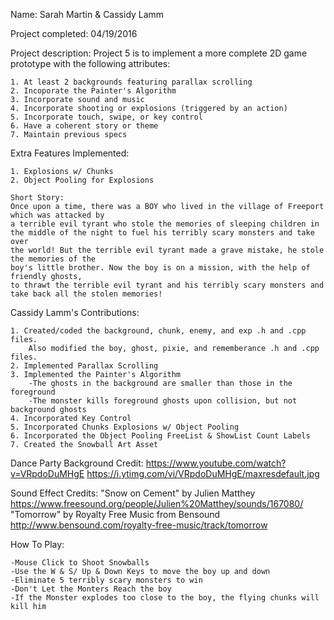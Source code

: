 Name: Sarah Martin & Cassidy Lamm

Project completed: 04/19/2016 

Project description: Project 5 is to implement a more complete 2D game prototype
					 with the following attributes:
	
	1. At least 2 backgrounds featuring parallax scrolling
	2. Incoporate the Painter's Algorithm 
	3. Incorporate sound and music
	4. Incorporate shooting or explosions (triggered by an action)
	5. Incorporate touch, swipe, or key control
	6. Have a coherent story or theme
	7. Maintain previous specs
	
Extra Features Implemented:

	1. Explosions w/ Chunks
	2. Object Pooling for Explosions		

	Short Story:
    Once upon a time, there was a BOY who lived in the village of Freeport which was attacked by 
    a terrible evil tyrant who stole the memories of sleeping children in 
    the middle of the night to fuel his terribly scary monsters and take over 
    the world! But the terrible evil tyrant made a grave mistake, he stole the memories of the 
    boy's little brother. Now the boy is on a mission, with the help of friendly ghosts,
	to thrawt the terrible evil tyrant and his terribly scary monsters and take back all the stolen memories! 
		
Cassidy Lamm's Contributions:

	1. Created/coded the background, chunk, enemy, and exp .h and .cpp files. 
		Also modified the boy, ghost, pixie, and rememberance .h and .cpp files.
	2. Implemented Parallax Scrolling
	3. Implemented the Painter's Algorithm
		-The ghosts in the background are smaller than those in the foreground
		-The monster kills foreground ghosts upon collision, but not background ghosts
	4. Incorporated Key Control
	5. Incorporated Chunks Explosions w/ Object Pooling
	6. Incorporated the Object Pooling FreeList & ShowList Count Labels
	7. Created the Snowball Art Asset 
	

Dance Party Background Credit:
	https://www.youtube.com/watch?v=VRpdoDuMHgE
	https://i.ytimg.com/vi/VRpdoDuMHgE/maxresdefault.jpg

Sound Effect Credits:
	"Snow on Cement" by Julien Matthey
		https://www.freesound.org/people/Julien%20Matthey/sounds/167080/	
	"Tomorrow" by Royalty Free Music from Bensound
		http://www.bensound.com/royalty-free-music/track/tomorrow
	

How To Play:

	-Mouse Click to Shoot Snowballs 
	-Use the W & S/ Up & Down Keys to move the boy up and down
	-Eliminate 5 terribly scary monsters to win
	-Don't Let the Monters Reach the boy
	-If the Monster explodes too close to the boy, the flying chunks will kill him
